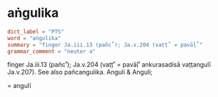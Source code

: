 # aṅgulika

``` toml
dict_label = "PTS"
word = "aṅgulika"
summary = "finger Ja.iii.13 (pañc˚); Ja.v.204 (vaṭṭ˚ = pavāḷ˚"
grammar_comment = "neuter a"
```

finger Ja.iii.13 (pañc˚); Ja.v.204 (vaṭṭ˚ = pavāḷ˚ ankurasadisā vaṭṭangulī Ja.v.207). See also pañcangulika. Anguli & Anguli;

= angulī

